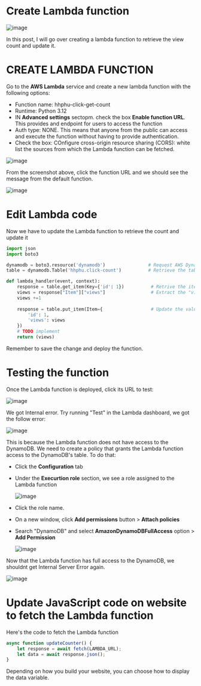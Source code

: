 # Create Lambda function

![image](https://github.com/hhphu/Cloud/assets/45286750/cc2d8332-fa61-4cd9-8c64-2db831e3ae8b)

In this post, I will go over creating a lambda function to retrieve the view count and update it.


# CREATE LAMBDA FUNCTION
Go to the **AWS Lambda** service and create a new lambda function with the following options:
- Function name: hhphu-click-get-count
- Runtime: Python 3.12
- IN **Advanced settings** sectopm. check the box **Enable function URL**. This provides and endpoint for users to access the function
- Auth type: NONE. This means that anyone from the public can access and execute the function without having to provide authentication.
- Check the box: COnfigure cross-origin resource sharing (CORS): white list the sources from which the Lambda function can be fetched.

![image](https://github.com/hhphu/Cloud/assets/45286750/6d4db573-d743-495e-939d-3faa0b01f53a)

From the screenshot above, click the function URL and we should see the message from the default function.

![image](https://github.com/hhphu/Cloud/assets/45286750/8b37da92-f9d9-4638-9ab7-c83d19b89719)

# Edit Lambda code
Now we have to update the Lambda function to retrieve the count and update it

```python
import json
import boto3

dynamodb = boto3.resource('dynamodb')                # Request AWS DynamoDB
table = dynamodb.Table('hhphu.click-count')          # Retrieve the table name hhphu.click-count

def lambda_handler(event, context):
    response = table.get_item(Key={'id': 1})          # Retrive the item whose id=1
    views = response["Item"]["views"]                 # Extract the "views" attribute from the response
    views +=1
    
    response = table.put_item(Item={                  # Update the value of "views" in the table
        'id': 1,
        'views': views 
    })
    # TODO implement
    return (views)

```

Remember to save the change and deploy the function.

# Testing the function
Once the Lambda function is deployed, click its URL to test:

![image](https://github.com/hhphu/Cloud/assets/45286750/1fc3b37c-8c27-49db-83e8-214bfdb899ce)

We got Internal error. Try running "Test" in the Lambda dashboard, we got the follow error:

![image](https://github.com/hhphu/Cloud/assets/45286750/33e86415-a0b8-4307-a5b2-7a3937e0897f)

This is because the Lambda function does not have access to the DynamoDB. We need to create a policy that grants the Lambda function access to the DynamoDB's table. To do that:
- Click the **Configuration** tab
- Under the **Execurtion role** section, we see a role assigned to the Lambda function

   ![image](https://github.com/hhphu/Cloud/assets/45286750/23d54981-853e-46ce-857a-26be65ede3e2)

- Click the role name.
- On a new window, click **Add permissions** button > **Attach policies**
- Search "DynamoDB" and select **AmazonDynamoDBFullAccess** option > **Add Permission**

  ![image](https://github.com/hhphu/Cloud/assets/45286750/f656a82c-eb2b-405d-91f4-cc58d07fe1da)

Now that the Lambda function has full access to the DynamoDB, we shouldnt get Internal Server Error again.

![image](https://github.com/hhphu/Cloud/assets/45286750/1a7ea58b-2a12-40d4-b7a8-82cb20c2798a)

# Update JavaScript code on website to fetch the Lambda function
Here's the code to fetch the Lambda function

```javascript
async function updateCounter() {
    let response = await fetch(LAMBDA_URL);
    let data = await response.json();
}
```
Depending on how you build your website, you can choose how to display the data variable.

